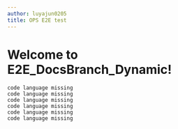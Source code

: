 ```yaml
---
author: luyajun0205
title: OPS E2E test
---
```


# Welcome to E2E_DocsBranch_Dynamic!

```
code language missing
code language missing
code language missing
code language missing
code language missing
code language missing
```
